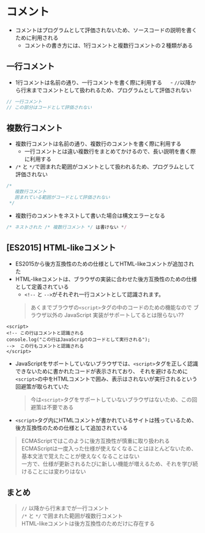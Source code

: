 # コメント
- コメントはプログラムとして評価されないため、ソースコードの説明を書くために利用される
  - コメントの書き方には、1行コメントと複数行コメントの２種類がある

## 一行コメント
- 1行コメントは名前の通り、一行コメントを書く際に利用する
　 - `//`以降から行末までコメントとして扱われるため、プログラムとして評価されない
```JavaScript
// 一行コメント
// この部分はコードとして評価されない
```

## 複数行コメント
- 複数行コメントは名前の通り、複数行のコメントを書く際に利用する
  - 一行コメントとは違い複数行をまとめてかけるので、長い説明を書く際に利用する
- `/*` と `*/`で囲まれた範囲がコメントとして扱われるため、プログラムとして評価されない
```JavaScript
/*
   複数行コメント
   囲まれている範囲がコードとして評価されない
 */
```
- 複数行のコメントをネストして書いた場合は構文エラーとなる
```JavaScript
/* ネストされた /* 複数行コメント */ は書けない */
```

## [ES2015] HTML-likeコメント
- ES2015から後方互換性のための仕様としてHTML-likeコメントが追加された
- HTML-likeコメントは、ブラウザの実装に合わせた後方互換性のための仕様として定義されている
  - `<!--` と `-->`がそれぞれ一行コメントとして認識されます。
  > あくまでブラウザの`<script>`タグの中のコードのための機能なので ブラウザ以外の JavaScript 実装がサポートしてるとは限らない??
```
<script>
<!-- この行はコメントと認識される
console.log("この行はJavaScriptのコードとして実行される");
-->  この行もコメントと認識される
</script>
```
- JavaScriptをサポートしていないブラウザでは、`<script>`タグを正しく認識できないために書かれたコードが表示されており、 それを避けるために`<script>`の中をHTMLコメントで囲み、表示はされないが実行されるという回避策が取られていた
  > 今は`<script>`タグをサポートしていないブラウザはないため、この回避策は不要である
- `<script>`タグ内にHTMLコメントが書かれているサイトは残っているため、後方互換性のための仕様として追加されている
> ECMAScriptではこのように後方互換性が慎重に取り扱われる<br>
ECMAScriptは一度入った仕様が使えなくなることはほとんどないため、基本文法で覚えたことが使えなくなることはない<br>
一方で、仕様が更新されるたびに新しい機能が増えるため、それを学び続けることには変わりはない

## まとめ
> `//` 以降から行末までが一行コメント<br>
  `/*` と `*/` で囲まれた範囲が複数行コメント<br>
  HTML-likeコメントは後方互換性のためだけに存在する